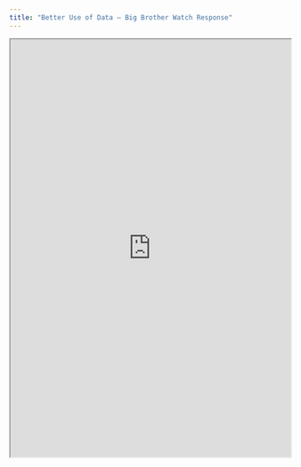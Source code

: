 ```yaml
---
title: "Better Use of Data – Big Brother Watch Response"
---
```




<iframe height="750" width="100%" src="https://ewelton.github.io/ktest/wiki.html#Better%20Use%20of%20Data%20%E2%80%93%20Big%20Brother%20Watch%20Response"></iframe>
